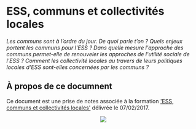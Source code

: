 # ESS, communs et collectivités locales

_Les communs sont à l’ordre du jour. De quoi parle t’on ? Quels enjeux portent les communs pour l'ESS ? Dans quelle mesure l'approche des communs permet-elle de renouveler les approches de l'utilité sociale de l'ESS ? Comment les collectivité locales au travers de leurs politiques locales d’ESS sont-elles concernées par les communs ?_
   
## À propos de ce documnent

Ce document est une prise de notes  associée à la formation ['ESS, communs et collectivités locales'](https://www.idealconnaissances.com/formation/ess-communs-et-collectivites-locales) délivrée le 07/02/2017.

<p align="center">
  <img src="https://github.com/nicolasloubet/compte-rendus/blob/master/CC-BY-NC-SA.png?raw=true alt="CC-BY-NC-SA 4.0"/>
</p>




